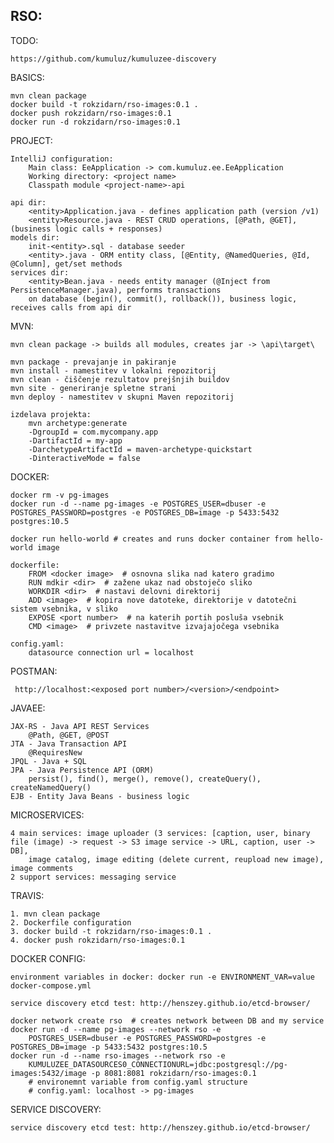RSO:
----

TODO:

    https://github.com/kumuluz/kumuluzee-discovery

BASICS:

    mvn clean package
	docker build -t rokzidarn/rso-images:0.1 .
	docker push rokzidarn/rso-images:0.1
	docker run -d rokzidarn/rso-images:0.1
	
PROJECT:

	IntelliJ configuration:
		Main class: EeApplication -> com.kumuluz.ee.EeApplication
		Working directory: <project name>
		Classpath module <project-name>-api
	
	api dir:
		<entity>Application.java - defines application path (version /v1)
		<entity>Resource.java - REST CRUD operations, [@Path, @GET], (business logic calls + responses)
	models dir:
		init-<entity>.sql - database seeder
		<entity>.java - ORM entity class, [@Entity, @NamedQueries, @Id, @Column], get/set methods
	services dir:
		<entity>Bean.java - needs entity manager (@Inject from PersistenceManager.java), performs transactions
		on database (begin(), commit(), rollback()), business logic, receives calls from api dir
		

MVN:
	
	mvn clean package -> builds all modules, creates jar -> \api\target\	
	
	mvn package - prevajanje in pakiranje
	mvn install - namestitev v lokalni repozitorij
	mvn clean - čiščenje rezultatov prejšnjih buildov
	mvn site - generiranje spletne strani
	mvn deploy - namestitev v skupni Maven repozitorij
	
	izdelava projekta:
		mvn archetype:generate 
		-DgroupId = com.mycompany.app 
		-DartifactId = my-app 
		-DarchetypeArtifactId = maven-archetype-quickstart 
		-DinteractiveMode = false
	
DOCKER:

    docker rm -v pg-images
	docker run -d --name pg-images -e POSTGRES_USER=dbuser -e POSTGRES_PASSWORD=postgres -e POSTGRES_DB=image -p 5433:5432 postgres:10.5	
		
	docker run hello-world # creates and runs docker container from hello-world image
	
	dockerfile:
		FROM <docker image>  # osnovna slika nad katero gradimo
		RUN mdkir <dir>  # zažene ukaz nad obstoječo sliko
		WORKDIR <dir>  # nastavi delovni direktorij
		ADD <image>  # kopira nove datoteke, direktorije v datotečni sistem vsebnika, v sliko
		EXPOSE <port number>  # na katerih portih posluša vsebnik
		CMD <image>  # privzete nastavitve izvajajočega vsebnika
		
	config.yaml:
		datasource connection url = localhost
		
POSTMAN:
	 
	 http://localhost:<exposed port number>/<version>/<endpoint>
	
JAVAEE:
	
	JAX-RS - Java API REST Services
		@Path, @GET, @POST
	JTA - Java Transaction API
		@RequiresNew
	JPQL - Java + SQL
	JPA - Java Persistence API (ORM)
		persist(), find(), merge(), remove(), createQuery(), createNamedQuery()		
	EJB - Entity Java Beans - business logic
	
MICROSERVICES:

    4 main services: image uploader (3 services: [caption, user, binary file (image) -> request -> S3 image service -> URL, caption, user -> DB], 
        image catalog, image editing (delete current, reupload new image), image comments
    2 support services: messaging service
    
TRAVIS:

    1. mvn clean package
    2. Dockerfile configuration
    3. docker build -t rokzidarn/rso-images:0.1 .
    4. docker push rokzidarn/rso-images:0.1
    
DOCKER CONFIG:

    environment variables in docker: docker run -e ENVIRONMENT_VAR=value
    docker-compose.yml
    
    service discovery etcd test: http://henszey.github.io/etcd-browser/

    docker network create rso  # creates network between DB and my service
    docker run -d --name pg-images --network rso -e 
        POSTGRES_USER=dbuser -e POSTGRES_PASSWORD=postgres -e POSTGRES_DB=image -p 5433:5432 postgres:10.5
    docker run -d --name rso-images --network rso -e 
        KUMULUZEE_DATASOURCES0_CONNECTIONURL=jdbc:postgresql://pg-images:5432/image -p 8081:8081 rokzidarn/rso-images:0.1
        # environemnt variable from config.yaml structure
        # config.yaml: localhost -> pg-images
        
SERVICE DISCOVERY:
    
    service discovery etcd test: http://henszey.github.io/etcd-browser/
    